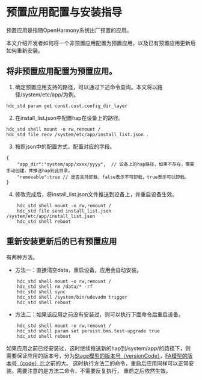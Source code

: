 # 预置应用配置与安装指导

预置应用是指随OpenHarmony系统出厂预置的应用。

本文介绍开发者如何将一个非预置应用配置为预置应用，以及已有预置应用更新后如何重新安装。

## 将非预置应用配置为预置应用。

1. 确定预置应用支持的路径，可以通过下述命令查询。本文将以路径/system/etc/app/为例。

```
hdc_std param get const.cust.config_dir_layer
```

2. 在install_list.json中配置hap在设备上的路径。

```
hdc_std shell mount -o rw,renount /
hdc_std file recv /system/etc/app/install_list.json .
```

3. 按照json中的配置方式，配置对应的字段。

```
{
    "app_dir":"system/app/xxxx/yyyy",  // 设备上的hap路径，如果不存在，需要手动创建，并推送hap到此目录。
    "removable":true // 是否支持卸载，false表示不可卸载，true表示可以卸载。
}
```

4. 修改完成后，将install_list.json文件推送到设备上，并重启设备生效。

```
    hdc_std shell mount -o rw,remount /
    hdc_std file send install_list.json /system/etc/app/install_list.json
    hdc_std shell reboot
```

## 重新安装更新后的已有预置应用

有两种方法。

- 方法一：直接清空data，重启设备，应用会自动安装。

```
    hdc_std shell mount -o rw,remount / 
    hdc_std shell rm /data/* -rf
    hdc_std shell sync
    hdc_std shell /system/bin/udevadm trigger
    hdc_std shell reboot
```
- 方法二：如果该应用之前没有安装过，则可以执行下面命令后重启设备。

```
    hdc_std shell mount -o rw,remount /
    hdc_std shell param set persist.bms.test-upgrade true
    hdc_std shell reboot
```

如果应用之前已经安装过，这时继续推送新的hap到/system/app/的路径下，则需要保证应用的版本号，分为[Stage模型的版本号（versionCode）](https://gitee.com/openharmony/docs/blob/5ed63aa268e4a16aefe6fb569000735d7cf1e888b1/zh-cn/application-dev/qucik-start/app-configuration-file.md)，[FA模型的版本号（code）](https://gitee.com/openharmony/docs/blob/master/zh-cn/application-dev/quick-start/app-structure.md#version对象内部结构)比之前的大。 这时执行方法二的命令，重启后应用同样可以正常安装。需要注意的是方法二命令，不需要反复执行， 重启之后依然生效。